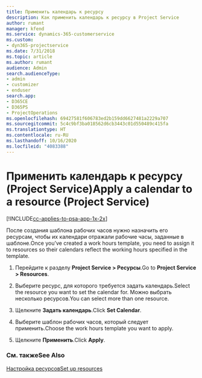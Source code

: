 ```yaml
---
title: Применить календарь к ресурсу
description: Как применить календарь к ресурсу в Project Service
author: rumant
manager: kfend
ms.service: dynamics-365-customerservice
ms.custom:
- dyn365-projectservice
ms.date: 7/31/2018
ms.topic: article
ms.author: rumant
audience: Admin
search.audienceType:
- admin
- customizer
- enduser
search.app:
- D365CE
- D365PS
- ProjectOperations
ms.openlocfilehash: 69427581f606783ed2b159dd6627481a2229a707
ms.sourcegitcommit: 5c4c9bf3ba018562d6cb3443c01d550489c415fa
ms.translationtype: HT
ms.contentlocale: ru-RU
ms.lasthandoff: 10/16/2020
ms.locfileid: "4083388"
---
```

# <a name="apply-a-calendar-to-a-resource-project-service"></a><span data-ttu-id="6d44a-103">Применить календарь к ресурсу (Project Service)</span><span class="sxs-lookup"><span data-stu-id="6d44a-103">Apply a calendar to a resource (Project Service)</span></span>

[!INCLUDE[cc-applies-to-psa-app-1x-2x](../includes/cc-applies-to-psa-app-1x-2x.md)]

<span data-ttu-id="6d44a-104">После создания шаблона рабочих часов нужно назначить его ресурсам, чтобы их календари отражали рабочие часы, заданные в шаблоне.</span><span class="sxs-lookup"><span data-stu-id="6d44a-104">Once you’ve created a work hours template, you need to assign it to resources so their calendars reflect the working hours specified in the template.</span></span>  
  
1.  <span data-ttu-id="6d44a-105">Перейдите к разделу **Project Service > Ресурсы**.</span><span class="sxs-lookup"><span data-stu-id="6d44a-105">Go to **Project Service > Resources**.</span></span>  
  
2.  <span data-ttu-id="6d44a-106">Выберите ресурс, для которого требуется задать календарь.</span><span class="sxs-lookup"><span data-stu-id="6d44a-106">Select the resource you want to set the calendar for.</span></span> <span data-ttu-id="6d44a-107">Можно выбрать несколько ресурсов.</span><span class="sxs-lookup"><span data-stu-id="6d44a-107">You can select more than one resource.</span></span>  
  
3.  <span data-ttu-id="6d44a-108">Щелкните **Задать календарь**.</span><span class="sxs-lookup"><span data-stu-id="6d44a-108">Click **Set Calendar**.</span></span>  
  
4.  <span data-ttu-id="6d44a-109">Выберите шаблон рабочих часов, который следует применить.</span><span class="sxs-lookup"><span data-stu-id="6d44a-109">Choose the work hours template you want to apply.</span></span>  
  
5.  <span data-ttu-id="6d44a-110">Щелкните **Применить**.</span><span class="sxs-lookup"><span data-stu-id="6d44a-110">Click **Apply**.</span></span>  
  
### <a name="see-also"></a><span data-ttu-id="6d44a-111">См. также</span><span class="sxs-lookup"><span data-stu-id="6d44a-111">See Also</span></span>  
 [<span data-ttu-id="6d44a-112">Настройка ресурсов</span><span class="sxs-lookup"><span data-stu-id="6d44a-112">Set up resources</span></span>](../psa/set-up-resources.md)

